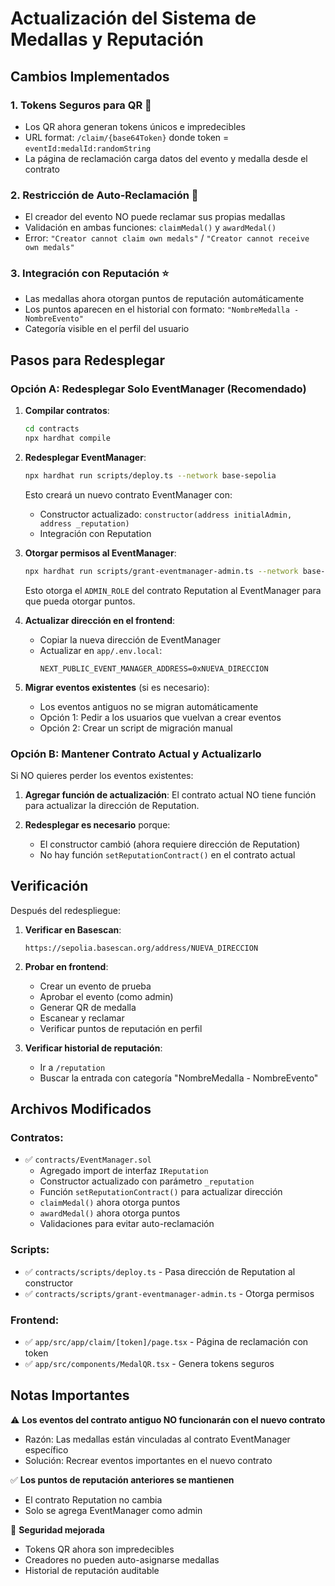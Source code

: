 # Actualización del Sistema de Medallas y Reputación

## Cambios Implementados

### 1. **Tokens Seguros para QR** 🔐
- Los QR ahora generan tokens únicos e impredecibles
- URL format: `/claim/{base64Token}` donde token = `eventId:medalId:randomString`
- La página de reclamación carga datos del evento y medalla desde el contrato

### 2. **Restricción de Auto-Reclamación** 🚫
- El creador del evento NO puede reclamar sus propias medallas
- Validación en ambas funciones: `claimMedal()` y `awardMedal()`
- Error: `"Creator cannot claim own medals"` / `"Creator cannot receive own medals"`

### 3. **Integración con Reputación** ⭐
- Las medallas ahora otorgan puntos de reputación automáticamente
- Los puntos aparecen en el historial con formato: `"NombreMedalla - NombreEvento"`
- Categoría visible en el perfil del usuario

## Pasos para Redesplegar

### Opción A: Redesplegar Solo EventManager (Recomendado)

1. **Compilar contratos**:
   ```bash
   cd contracts
   npx hardhat compile
   ```

2. **Redesplegar EventManager**:
   ```bash
   npx hardhat run scripts/deploy.ts --network base-sepolia
   ```
   
   Esto creará un nuevo contrato EventManager con:
   - Constructor actualizado: `constructor(address initialAdmin, address _reputation)`
   - Integración con Reputation

3. **Otorgar permisos al EventManager**:
   ```bash
   npx hardhat run scripts/grant-eventmanager-admin.ts --network base-sepolia
   ```
   
   Esto otorga el `ADMIN_ROLE` del contrato Reputation al EventManager para que pueda otorgar puntos.

4. **Actualizar dirección en el frontend**:
   - Copiar la nueva dirección de EventManager
   - Actualizar en `app/.env.local`:
     ```
     NEXT_PUBLIC_EVENT_MANAGER_ADDRESS=0xNUEVA_DIRECCION
     ```

5. **Migrar eventos existentes** (si es necesario):
   - Los eventos antiguos no se migran automáticamente
   - Opción 1: Pedir a los usuarios que vuelvan a crear eventos
   - Opción 2: Crear un script de migración manual

### Opción B: Mantener Contrato Actual y Actualizarlo

Si NO quieres perder los eventos existentes:

1. **Agregar función de actualización**:
   El contrato actual NO tiene función para actualizar la dirección de Reputation.
   
2. **Redesplegar es necesario** porque:
   - El constructor cambió (ahora requiere dirección de Reputation)
   - No hay función `setReputationContract()` en el contrato actual

## Verificación

Después del redespliegue:

1. **Verificar en Basescan**:
   ```
   https://sepolia.basescan.org/address/NUEVA_DIRECCION
   ```

2. **Probar en frontend**:
   - Crear un evento de prueba
   - Aprobar el evento (como admin)
   - Generar QR de medalla
   - Escanear y reclamar
   - Verificar puntos de reputación en perfil

3. **Verificar historial de reputación**:
   - Ir a `/reputation`
   - Buscar la entrada con categoría "NombreMedalla - NombreEvento"

## Archivos Modificados

### Contratos:
- ✅ `contracts/EventManager.sol`
  - Agregado import de interfaz `IReputation`
  - Constructor actualizado con parámetro `_reputation`
  - Función `setReputationContract()` para actualizar dirección
  - `claimMedal()` ahora otorga puntos
  - `awardMedal()` ahora otorga puntos
  - Validaciones para evitar auto-reclamación

### Scripts:
- ✅ `contracts/scripts/deploy.ts` - Pasa dirección de Reputation al constructor
- ✅ `contracts/scripts/grant-eventmanager-admin.ts` - Otorga permisos

### Frontend:
- ✅ `app/src/app/claim/[token]/page.tsx` - Página de reclamación con token
- ✅ `app/src/components/MedalQR.tsx` - Genera tokens seguros

## Notas Importantes

⚠️ **Los eventos del contrato antiguo NO funcionarán con el nuevo contrato**
- Razón: Las medallas están vinculadas al contrato EventManager específico
- Solución: Recrear eventos importantes en el nuevo contrato

✅ **Los puntos de reputación anteriores se mantienen**
- El contrato Reputation no cambia
- Solo se agrega EventManager como admin

🔐 **Seguridad mejorada**
- Tokens QR ahora son impredecibles
- Creadores no pueden auto-asignarse medallas
- Historial de reputación auditable
